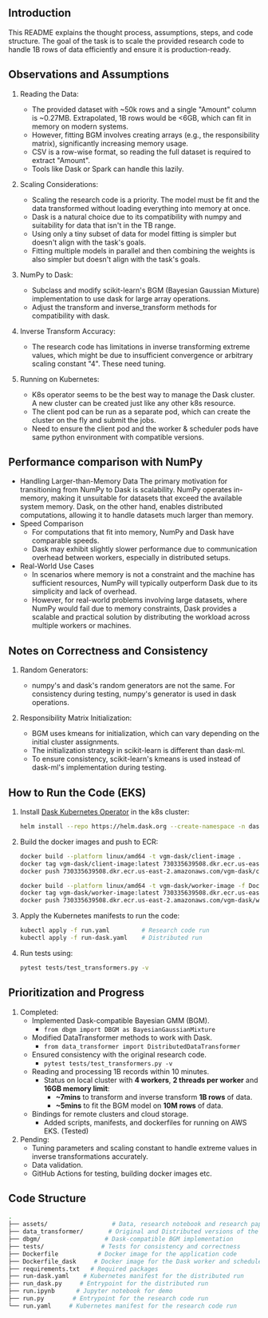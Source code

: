 ## Introduction
This README explains the thought process, assumptions, steps, and code structure. The goal of the task is to scale the provided research code to handle 1B rows of data efficiently and ensure it is production-ready.

## Observations and Assumptions
1. Reading the Data:
    - The provided dataset with ~50k rows and a single "Amount" column is ~0.27MB. Extrapolated, 1B rows would be <6GB, which can fit in memory on modern systems.
    - However, fitting BGM involves creating arrays (e.g., the responsibility matrix), significantly increasing memory usage.
    - CSV is a row-wise format, so reading the full dataset is required to extract "Amount".
    - Tools like Dask or Spark can handle this lazily.

2. Scaling Considerations:
    - Scaling the research code is a priority. The model must be fit and the data transformed without loading everything into memory at once.
    - Dask is a natural choice due to its compatibility with numpy and suitability for data that isn't in the TB range.
    - Using only a tiny subset of data for model fitting is simpler but doesn't align with the task's goals.
    - Fitting multiple models in parallel and then combining the weights is also simpler but doesn't align with the task's goals.

3. NumPy to Dask:
    - Subclass and modify scikit-learn's BGM (Bayesian Gaussian Mixture) implementation to use dask for large array operations.
    - Adjust the transform and inverse_transform methods for compatibility with dask.

4. Inverse Transform Accuracy:
    - The research code has limitations in inverse transforming extreme values, which might be due to insufficient convergence or arbitrary scaling constant "4". These need tuning.

5. Running on Kubernetes:
    - K8s operator seems to be the best way to manage the Dask cluster. A new cluster can be created just like any other k8s resource.
    - The client pod can be run as a separate pod, which can create the cluster on the fly and submit the jobs.
    - Need to ensure the client pod and the worker & scheduler pods have same python environment with compatible versions.
    

## Performance comparison with NumPy
- Handling Larger-than-Memory Data
    The primary motivation for transitioning from NumPy to Dask is scalability. NumPy operates in-memory, making it unsuitable for datasets that exceed the available system memory. Dask, on the other hand, enables distributed computations, allowing it to handle datasets much larger than memory.
- Speed Comparison
    - For computations that fit into memory, NumPy and Dask have comparable speeds.
    - Dask may exhibit slightly slower performance due to communication overhead between workers, especially in distributed setups.
- Real-World Use Cases
    - In scenarios where memory is not a constraint and the machine has sufficient resources, NumPy will typically outperform Dask due to its simplicity and lack of overhead.
    - However, for real-world problems involving large datasets, where NumPy would fail due to memory constraints, Dask provides a scalable and practical solution by distributing the workload across multiple workers or machines.


## Notes on Correctness and Consistency
1. Random Generators:
    - numpy's and dask's random generators are not the same. For consistency during testing, numpy's generator is used in dask operations.

2. Responsibility Matrix Initialization:
    - BGM uses kmeans for initialization, which can vary depending on the initial cluster assignments.
    - The initialization strategy in scikit-learn is different than dask-ml.
    - To ensure consistency, scikit-learn's kmeans is used instead of dask-ml's implementation during testing.


## How to Run the Code (EKS)
1. Install [Dask Kubernetes Operator](https://kubernetes.dask.org/en/latest//) in the k8s cluster:
    ```bash
    helm install --repo https://helm.dask.org --create-namespace -n dask-operator --generate-name dask-kubernetes-operator
    ```

2. Build the docker images and push to ECR:
    ```bash
    docker build --platform linux/amd64 -t vgm-dask/client-image .
    docker tag vgm-dask/client-image:latest 730335639508.dkr.ecr.us-east-2.amazonaws.com/vgm-dask/client-image:latest
    docker push 730335639508.dkr.ecr.us-east-2.amazonaws.com/vgm-dask/client-image:latest

    docker build --platform linux/amd64 -t vgm-dask/worker-image -f Dockerfile_dask .
    docker tag vgm-dask/worker-image:latest 730335639508.dkr.ecr.us-east-2.amazonaws.com/vgm-dask/worker-image:latest
    docker push 730335639508.dkr.ecr.us-east-2.amazonaws.com/vgm-dask/worker-image:latest
    ```

3. Apply the Kubernetes manifests to run the code:
    ```bash
    kubectl apply -f run.yaml         # Research code run
    kubectl apply -f run-dask.yaml    # Distributed run
    ```

4. Run tests using:
    ```bash
    pytest tests/test_transformers.py -v
    ```


## Prioritization and Progress
1. Completed:
    - Implemented Dask-compatible Bayesian GMM (BGM).
        - `from dbgm import DBGM as BayesianGaussianMixture`
    - Modified DataTransformer methods to work with Dask.
        - `from data_transformer import DistributedDataTransformer`
    - Ensured consistency with the original research code.
        - `pytest tests/test_transformers.py -v`
    - Reading and processing 1B records within 10 minutes.
        - Status on local cluster with **4 workers**, **2 threads per worker** and **16GB memory limit**:
            - **~7mins** to transform and inverse transform **1B rows** of data.
            - **~5mins** to fit the BGM model on **10M rows** of data.
    - Bindings for remote clusters and cloud storage.
        - Added scripts, manifests, and dockerfiles for running on AWS EKS. (Tested)
2. Pending:
    - Tuning parameters and scaling constant to handle extreme values in inverse transformations accurately.
    - Data validation.
    - GitHub Actions for testing, building docker images etc.


## Code Structure
```bash
.
├── assets/                  # Data, research notebook and research paper
├── data_transformer/       # Original and Distributed versions of the DataTransformer class
├── dbgm/                  # Dask-compatible BGM implementation
├── tests/                # Tests for consistency and correctness
├── Dockerfile           # Docker image for the application code
├── Dockerfile_dask     # Docker image for the Dask worker and scheduler
├── requirements.txt   # Required packages
├── run-dask.yaml    # Kubernetes manifest for the distributed run
├── run_dask.py     # Entrypoint for the distributed run
├── run.ipynb      # Jupyter notebook for demo
├── run.py        # Entrypoint for the research code run
└── run.yaml     # Kubernetes manifest for the research code run
```
